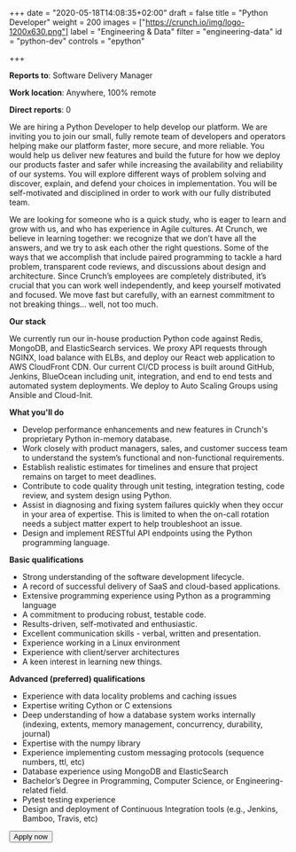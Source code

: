 +++
date = "2020-05-18T14:08:35+02:00"
draft = false
title = "Python Developer"
weight = 200
images = ["https://crunch.io/img/logo-1200x630.png"]
label = "Engineering & Data"
filter = "engineering-data"
id = "python-dev"
controls = "epython"

+++

**Reports to**: Software Delivery Manager

**Work location**: Anywhere, 100% remote

**Direct reports**: 0

We are hiring a Python Developer to help develop our platform. We are inviting you to join our small, fully remote team of developers and operators helping make our platform faster, more secure, and more reliable. You would help us deliver new features and build the future for how we deploy our products faster and safer while increasing the availability and reliability of our systems. You will explore different ways of problem solving and discover, explain, and defend your choices in implementation. You will be self-motivated and disciplined in order to work with our fully distributed team.

We are looking for someone who is a quick study, who is eager to learn and grow with us, and who has experience in Agile cultures. At Crunch, we believe in learning together: we recognize that we don’t have all the answers, and we try to ask each other the right questions. Some of the ways that we accomplish that include paired programming to tackle a hard problem, transparent code reviews, and discussions about design and architecture. Since Crunch’s employees are completely distributed, it’s crucial that you can work well independently, and keep yourself motivated and focused. We move fast but carefully, with an earnest commitment to not breaking things… well, not too much.

**Our stack**

We currently run our in-house production Python code against Redis, MongoDB, and ElasticSearch services. We proxy API requests through NGINX, load balance with ELBs, and deploy our React web application to AWS CloudFront CDN. Our current CI/CD process is built around GitHub, Jenkins, BlueOcean including unit, integration, and end to end tests and automated system deployments. We deploy to Auto Scaling Groups using Ansible and Cloud-Init.

**What you'll do**

- Develop performance enhancements and new features in Crunch's proprietary Python in-memory database.
- Work closely with product managers, sales, and customer success team to understand the system’s functional and non-functional requirements.
- Establish realistic estimates for timelines and ensure that project remains on target to meet deadlines.
- Contribute to code quality through unit testing, integration testing, code review, and system design using Python.
- Assist in diagnosing and fixing system failures quickly when they occur in your area of expertise. This is limited to when the on-call rotation needs a subject matter expert to help troubleshoot an issue.
- Design and implement RESTful API endpoints using the Python programming language.

**Basic qualifications**

- Strong understanding of the software development lifecycle.
- A record of successful delivery of SaaS and cloud-based applications.
- Extensive programming experience using Python as a programming language
- A commitment to producing robust, testable code.
- Results-driven, self-motivated and enthusiastic.
- Excellent communication skills - verbal, written and presentation.
- Experience working in a Linux environment
- Experience with client/server architectures
- A keen interest in learning new things.

**Advanced (preferred) qualifications**

- Experience with data locality problems and caching issues
- Expertise writing Cython or C extensions
- Deep understanding of how a database system works internally (indexing, extents, memory management, concurrency, durability, journal)
- Expertise with the numpy library
- Experience implementing custom messaging protocols (sequence numbers, ttl, etc)
- Database experience using MongoDB and ElasticSearch
- Bachelor’s Degree in Programming, Computer Science, or Engineering-related field.
- Pytest testing experience
- Design and deployment of Continuous Integration tools (e.g., Jenkins, Bamboo, Travis, etc)

<button class="btn btn-success" onclick="location.href='https://jobs.smartrecruiters.com/oneclick-ui/company/YouGov1/publication/500ebd66-7004-4592-9c7d-24bbaa1f9258?dcr_id=DCRA1';">Apply now</button>
